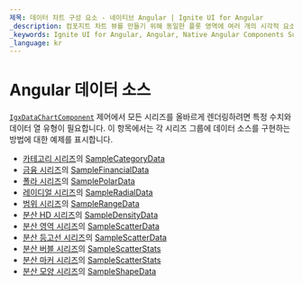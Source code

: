 ```yaml
---
제목: 데이터 차트 구성 요소 - 네이티브 Angular | Ignite UI for Angular
_description: 컴포지트 차트 뷰를 만들기 위해 동일한 플롯 영역에 여러 개의 시각적 요소 인스턴스를 표시하는 데이터 차트를 만듭니다.
_keywords: Ignite UI for Angular, Angular, Native Angular Components Suite, Native Angular Controls, Native Angular Components, Native Angular Components Library, Angular Chart, Angular Chart Control, Angular Chart Example, Angular Chart Component, Angular Data Chart
_language: kr
---
```


# Angular 데이터 소스

[`IgxDataChartComponent`]({environment:dvapibaseurl}/products/ignite-ui-angular/api/docs/typescript/latest/classes/igxdatachartcomponent.html) 제어에서 모든 시리즈를 올바르게 렌더링하려면 특정 수치와 데이터 열 유형이 필요합니다. 이 항목에서는 각 시리즈 그룹에 데이터 소스를 구현하는 방법에 대한 예제를 표시합니다.

-   [카테고리 시리즈](data-chart-type-category-series.md)의 [SampleCategoryData](data-chart-data-sources-category.md)
-   [금융 시리즈](data-chart-type-financial-series.md)의 [SampleFinancialData](data-chart-data-sources-financial.md)
-   [폴라 시리즈](data-chart-type-polar-series.md)의 [SamplePolarData](data-chart-data-sources-polar.md)
-   [레이디얼 시리즈](data-chart-type-radial-series.md)의 [SampleRadialData](data-chart-data-sources-radial.md)
-   [범위 시리즈](data-chart-type-range-series.md)의 [SampleRangeData](data-chart-data-sources-range.md)
-   [분산 HD 시리즈](data-chart-type-scatter-hd-series.md)의 [SampleDensityData](data-chart-data-sources-density.md)
-   [분산 영역 시리즈](data-chart-type-scatter-contour-series.md)의 [SampleScatterData](data-chart-data-sources-scatter.md)
-   [분산 등고선 시리즈](data-chart-type-scatter-contour-series.md)의 [SampleScatterData](data-chart-data-sources-scatter.md)
-   [분산 버블 시리즈](data-chart-type-scatter-bubble-series.md)의 [SampleScatterStats](data-chart-data-sources-stats.md)
-   [분산 마커 시리즈](data-chart-type-scatter-point-series.md)의 [SampleScatterStats](data-chart-data-sources-stats.md)
-   [분산 모양 시리즈](data-chart-type-shape-series.md)의 [SampleShapeData](data-chart-data-sources-shape.md)
